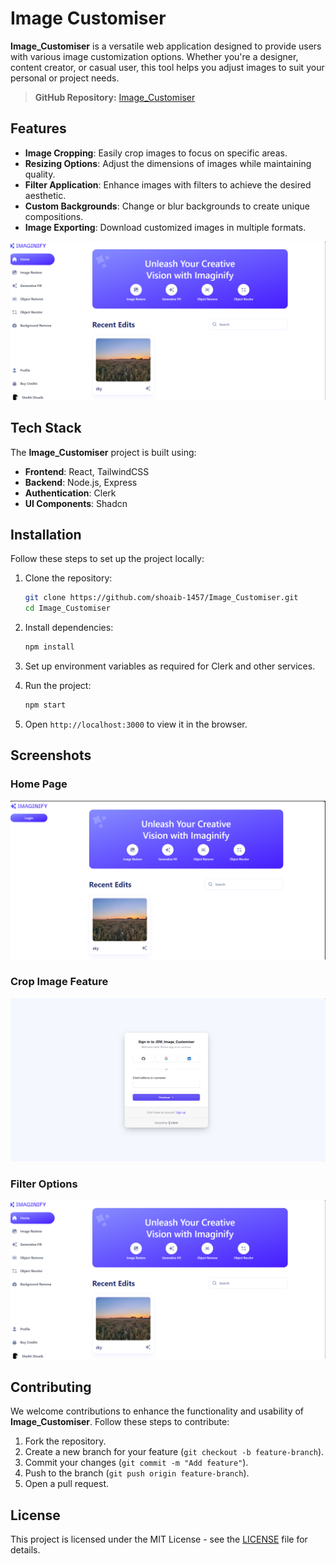 # Image Customiser


**Image_Customiser** is a versatile web application designed to provide users with various image customization options. Whether you're a designer, content creator, or casual user, this tool helps you adjust images to suit your personal or project needs. 

> **GitHub Repository:** [Image_Customiser](https://github.com/shoaib-1457/Image_Customiser)

## Features

- **Image Cropping**: Easily crop images to focus on specific areas.
- **Resizing Options**: Adjust the dimensions of images while maintaining quality.
- **Filter Application**: Enhance images with filters to achieve the desired aesthetic.
- **Custom Backgrounds**: Change or blur backgrounds to create unique compositions.
- **Image Exporting**: Download customized images in multiple formats.

![Features](https://github.com/shoaib-1457/Image_Customiser/blob/main/Images/Screenshot%202024-11-02%20182321.png)

## Tech Stack

The **Image_Customiser** project is built using:

- **Frontend**: React, TailwindCSS
- **Backend**: Node.js, Express
- **Authentication**: Clerk
- **UI Components**: Shadcn

## Installation

Follow these steps to set up the project locally:

1. Clone the repository:

    ```bash
    git clone https://github.com/shoaib-1457/Image_Customiser.git
    cd Image_Customiser
    ```

2. Install dependencies:

    ```bash
    npm install
    ```

3. Set up environment variables as required for Clerk and other services.

4. Run the project:

    ```bash
    npm start
    ```

5. Open `http://localhost:3000` to view it in the browser.

## Screenshots

### Home Page
![Home Page](https://github.com/shoaib-1457/Image_Customiser/blob/main/Images/Screenshot%202024-11-02%20182221.png)

### Crop Image Feature
![Crop Feature](https://github.com/shoaib-1457/Image_Customiser/blob/main/Images/Screenshot%202024-11-02%20182234.png)

### Filter Options
![Filters](https://github.com/shoaib-1457/Image_Customiser/blob/main/Images/Screenshot%202024-11-02%20182321.png)

## Contributing

We welcome contributions to enhance the functionality and usability of **Image_Customiser**. Follow these steps to contribute:

1. Fork the repository.
2. Create a new branch for your feature (`git checkout -b feature-branch`).
3. Commit your changes (`git commit -m "Add feature"`).
4. Push to the branch (`git push origin feature-branch`).
5. Open a pull request.

## License

This project is licensed under the MIT License - see the [LICENSE](./LICENSE) file for details.
